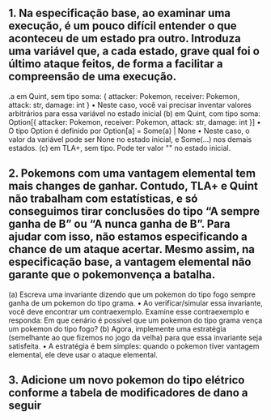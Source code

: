 ## 1. Na especificação base, ao examinar uma execução, é um pouco difícil entender o que aconteceu de um estado pra outro. Introduza uma variável que, a cada estado, grave qual foi o último ataque feitos, de forma a facilitar a compreensão de uma execução.
  .a em Quint, sem tipo soma: { attacker: Pokemon, receiver: Pokemon, attack: str, damage: int }
    • Neste caso, você vai precisar inventar valores arbitrários para essa variável no estado inicial
  (b) em Quint, com tipo soma: Option[{ attacker: Pokemon, receiver: Pokemon, attack: str, damage: int }]
    • O tipo Option é definido por Option[a] = Some(a) | None
    • Neste caso, o valor da variável pode ser None no estado inicial, e Some(...) nos demais estados.
  (c) em TLA+, sem tipo. Pode ter valor "" no estado inicial.
## 2. Pokemons com uma vantagem elemental tem mais changes de ganhar. Contudo, TLA+ e Quint não trabalham com estatísticas, e só conseguimos tirar conclusões do tipo “A sempre ganha de B” ou “A nunca ganha de B”. Para ajudar com isso, não estamos especificando a chance de um ataque acertar. Mesmo assim, na especificação base, a vantagem elemental não garante que o pokemonvença a batalha.
  (a) Escreva uma invariante dizendo que um pokemon do tipo fogo sempre ganha de um pokemon do tipo grama.
    • Ao verificar/simular essa invariante, você deve encontrar um contraexemplo. Examine esse contraexemplo e responda: Em que cenário é possível que um pokemon do tipo grama vença um pokemon do tipo fogo?
  (b) Agora, implemente uma estratégia (semelhante ao que fizemos no jogo da velha) para que essa invariante seja satisfeita.
    • A estratégia é bem simples: quando o pokemon tiver vantagem elemental, ele deve usar o ataque elemental.
## 3. Adicione um novo pokemon do tipo elétrico conforme a tabela de modificadores de dano a seguir
